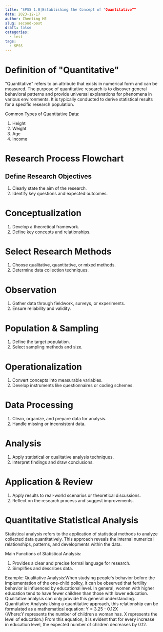 ```yaml
---
title: "SPSS 1.0|Establishing the Concept of "Quantitative""
date: 2023-12-17
author: Zhenting HE
slug: second-post
draft: false
categories:
  - test
tags:
  - SPSS
---
```

# Definition of "Quantitative"
"Quantitative" refers to an attribute that exists in numerical form and can be measured.
The purpose of quantitative research is to discover general behavioral patterns and provide universal explanations for phenomena in various environments. It is typically conducted to derive statistical results for a specific research population.

Common Types of Quantitative Data:
1. Height
2. Weight
3. Age
4. Income

# Research Process Flowchart
## Define Research Objectives
1. Clearly state the aim of the research.
2. Identify key questions and expected outcomes.
# Conceptualization
1. Develop a theoretical framework.
2. Define key concepts and relationships.
# Select Research Methods
1. Choose qualitative, quantitative, or mixed methods.
2. Determine data collection techniques.
# Observation
1. Gather data through fieldwork, surveys, or experiments.
2. Ensure reliability and validity.
# Population & Sampling
1. Define the target population.
2. Select sampling methods and size.
# Operationalization
1. Convert concepts into measurable variables.
2. Develop instruments like questionnaires or coding schemes.
# Data Processing
1. Clean, organize, and prepare data for analysis.
2. Handle missing or inconsistent data.
# Analysis
1. Apply statistical or qualitative analysis techniques.
2. Interpret findings and draw conclusions.
# Application & Review
1. Apply results to real-world scenarios or theoretical discussions.
2. Reflect on the research process and suggest improvements.

# Quantitative Statistical Analysis
Statistical analysis refers to the application of statistical methods to analyze collected data quantitatively. This approach reveals the internal numerical relationships, patterns, and developments within the data.

Main Functions of Statistical Analysis:
1. Provides a clear and precise formal language for research.
2. Simplifies and describes data.

Example:
Qualitative Analysis:When studying people's behavior before the implementation of the one-child policy, it can be observed that fertility behavior is influenced by educational level. In general, women with higher education tend to have fewer children than those with lower education. Qualitative analysis can only provide this general understanding.
Quantitative Analysis:Using a quantitative approach, this relationship can be formulated as a mathematical equation: Y = 3.25 - 0.12X (Where:Y represents the number of children a woman has. X represents the level of education.) From this equation, it is evident that for every increase in education level, the expected number of children decreases by 0.12.